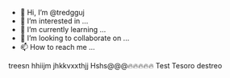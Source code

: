 - 👋 Hi, I’m @tredgguj
- 👀 I’m interested in ...
- 🌱 I’m currently learning ...
- 💞️ I’m looking to collaborate on ...
- 📫 How to reach me ...

<!---
tredgguj/tredgguj is a ✨ special ✨ repository because its `README.md` (this file) appears on your GitHub profile.
You can click the Preview link to take a look at your changes.
--->

treesn
hhiijm
jhkkvxxthjj
Hshs@@@🔥🔥🔥🔥🔥
Test
Tesoro destreo
